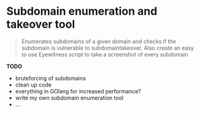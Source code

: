# Subdomain enumeration and takeover tool

> Enumerates subdomains of a given domain and checks if the subdomain is vulnerable to subdomaintakeover.
> Also create an easy to use Eyewitness script to take a screenshot of every subdomain

**TODO**
- bruteforcing of subdomains
- clean up code
- everything in GOlang for increased performance?
- write my own subdomain enumeration tool
- ...
